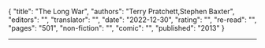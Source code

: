 {
"title": "The Long War",
"authors": "Terry Pratchett,Stephen Baxter",
"editors": "",
"translator": "",
"date": "2022-12-30",
"rating": "",
"re-read": "",
"pages": "501",
"non-fiction": "",
"comic": "",
"published": "2013"
}

---
